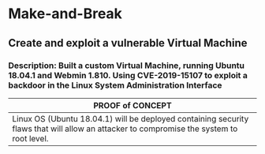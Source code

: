 # Make-and-Break

## Create and exploit a vulnerable Virtual Machine

### Description: Built a custom Virtual Machine, running Ubuntu 18.04.1 and Webmin 1.810. Using CVE-2019-15107 to exploit a backdoor in the Linux System Administration Interface

|PROOF of CONCEPT|
|----------------|
|Linux OS (Ubuntu 18.04.1) will be deployed containing security flaws that will allow an attacker to compromise the system to root level.|
